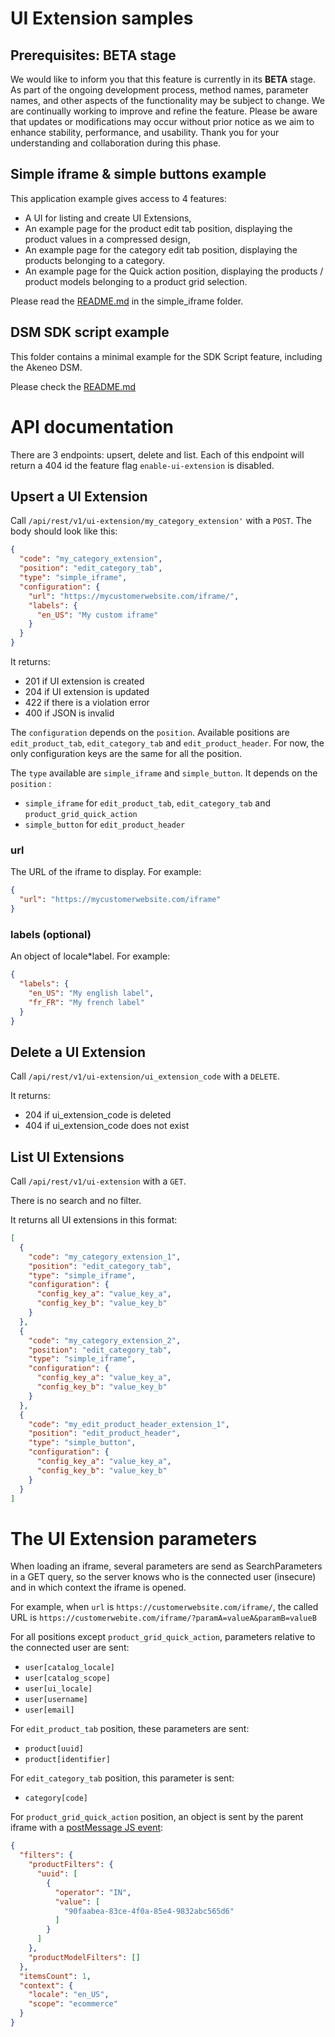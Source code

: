 # UI Extension samples

## Prerequisites: BETA stage

We would like to inform you that this feature is currently in its <b>BETA</b> stage. As part of the ongoing development process, method names, parameter names, and other aspects of the functionality may be subject to change. We are continually working to improve and refine the feature.
Please be aware that updates or modifications may occur without prior notice as we aim to enhance stability, performance, and usability.
Thank you for your understanding and collaboration during this phase.

## Simple iframe & simple buttons example

This application example gives access to 4 features:
- A UI for listing and create UI Extensions,
- An example page for the product edit tab position, displaying the product values in a compressed design,
- An example page for the category edit tab position, displaying the products belonging to a category.
- An example page for the Quick action position, displaying the products / product models belonging to a product grid selection.

Please read the [README.md](./simple_iframe/README.md) in the simple_iframe folder.

## DSM SDK script example

This folder contains a minimal example for the SDK Script feature, including the Akeneo DSM.

Please check the [README.md](./dsm_sdk_script/README.md)

# API documentation

There are 3 endpoints: upsert, delete and list.
Each of this endpoint will return a 404 id the feature flag `enable-ui-extension` is disabled.

## Upsert a UI Extension

Call `/api/rest/v1/ui-extension/my_category_extension'` with a `POST`. The body should look like this:

```json
{
  "code": "my_category_extension",
  "position": "edit_category_tab",
  "type": "simple_iframe",
  "configuration": {
    "url": "https://mycustomerwebsite.com/iframe/",
    "labels": {
      "en_US": "My custom iframe"
    }
  }
}
```

It returns:
- 201 if UI extension is created
- 204 if UI extension is updated
- 422 if there is a violation error
- 400 if JSON is invalid

The `configuration` depends on the `position`. Available positions are `edit_product_tab`, `edit_category_tab` and `edit_product_header`.
For now, the only configuration keys are the same for all the position.

The `type` available are `simple_iframe` and `simple_button`. It depends on the `position` :
- `simple_iframe` for `edit_product_tab`, `edit_category_tab` and `product_grid_quick_action`
- `simple_button` for `edit_product_header`

### url

The URL of the iframe to display. For example:
```json
{
  "url": "https://mycustomerwebsite.com/iframe"
}
```

### labels (optional)

An object of locale*label. For example:
```json
{
  "labels": {
    "en_US": "My english label",
    "fr_FR": "My french label"
  }
}
```

## Delete a UI Extension

Call `/api/rest/v1/ui-extension/ui_extension_code` with a `DELETE`.

It returns:
- 204 if ui_extension_code is deleted
- 404 if ui_extension_code does not exist

## List UI Extensions

Call `/api/rest/v1/ui-extension` with a `GET`.

There is no search and no filter.

It returns all UI extensions in this format:

```json
[
  {
    "code": "my_category_extension_1",
    "position": "edit_category_tab",
    "type": "simple_iframe",
    "configuration": {
      "config_key_a": "value_key_a",
      "config_key_b": "value_key_b"
    }
  },
  {
    "code": "my_category_extension_2",
    "position": "edit_category_tab",
    "type": "simple_iframe",
    "configuration": {
      "config_key_a": "value_key_a",
      "config_key_b": "value_key_b"
    }
  },
  {
    "code": "my_edit_product_header_extension_1",
    "position": "edit_product_header",
    "type": "simple_button",
    "configuration": {
      "config_key_a": "value_key_a",
      "config_key_b": "value_key_b"
    }
  }
]
```

# The UI Extension parameters

When loading an iframe, several parameters are send as SearchParameters in a GET query, so the server knows who is the connected user (insecure) and in which context the iframe is opened.

For example, when `url` is `https://customerwebsite.com/iframe/`, the called URL is `https://customerwebite.com/iframe/?paramA=valueA&paramB=valueB`

For all positions except `product_grid_quick_action`, parameters relative to the connected user are sent:
- `user[catalog_locale]`
- `user[catalog_scope]`
- `user[ui_locale]`
- `user[username]`
- `user[email]`

For `edit_product_tab` position, these parameters are sent:
- `product[uuid]`
- `product[identifier]`

For `edit_category_tab` position, this parameter is sent:
- `category[code]`

For `product_grid_quick_action` position, an object is sent by the parent iframe with a [postMessage JS event](https://developer.mozilla.org/en-US/docs/Web/API/Window/postMessage):
```json
{
  "filters": {
    "productFilters": {
      "uuid": [
        {
          "operator": "IN",
          "value": [
            "90faabea-83ce-4f0a-85e4-9832abc565d6"
          ]
        }
      ]
    },
    "productModelFilters": []
  },
  "itemsCount": 1,
  "context": {
    "locale": "en_US",
    "scope": "ecommerce"
  }
}
```
